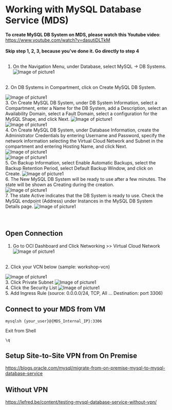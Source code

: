 # Working with MySQL Database Service (MDS)
**To create MySQL DB System on MDS, please watch this Youtube video**: https://www.youtube.com/watch?v=dasutiDLTkM
</br>
</br>
**Skip step 1, 2, 3, because you've done it. Go directly to step 4**
</br>
</br>
1.	On the Navigation Menu, under Database, select MySQL -> DB Systems. 
![Image of picture1](https://github.com/tripplea-sg/Cloud_Administration_Workshop/blob/main/Lab-7/Screenshot%202020-11-13%20at%202.39.07%20PM.png)
</br>
2.	On DB Systems in <Compartment Name> Compartment, click on Create MySQL DB System. 

![Image of picture1](https://github.com/tripplea-sg/Cloud_Administration_Workshop/blob/main/Lab-7/Screenshot%202020-11-13%20at%202.39.46%20PM.png)
</br>
3.	On Create MySQL DB System, under DB System Information, select a Compartment, enter a Name for the DB System, add a Description, select an Availability Domain, select a Fault Domain, select a configuration for the MySQL Shape, and click Next. 
![Image of picture1](https://github.com/tripplea-sg/Cloud_Administration_Workshop/blob/main/Lab-7/Screenshot%202020-11-13%20at%202.40.32%20PM.png)
</br>
![Image of picture1](https://github.com/tripplea-sg/Cloud_Administration_Workshop/blob/main/Lab-7/Screenshot%202020-11-13%20at%202.41.30%20PM.png)
</br>
4.	On Create MySQL DB System, under Database Information, create the Administrator Credentials by entering Username and Password, specify the network information selecting the Virtual Cloud Network and Subnet in the compartment and entering Hosting Name, and click Next.
![Image of picture1](https://github.com/tripplea-sg/Cloud_Administration_Workshop/blob/main/Lab-7/Screenshot%202020-11-13%20at%202.48.33%20PM.png)
</br>
![Image of picture1](https://github.com/tripplea-sg/Cloud_Administration_Workshop/blob/main/Lab-7/Screenshot%202020-11-13%20at%202.49.07%20PM.png)
</br>
5.	On Backup Information, select Enable Automatic Backups, select the Backup Retention Period, select Default Backup Window, and click on Create.
![Image of picture1](https://github.com/tripplea-sg/Cloud_Administration_Workshop/blob/main/Lab-7/Screenshot%202020-11-13%20at%202.49.19%20PM.png)
</br>
6.	The New MySQL DB System will be ready to use after a few minutes. The state will be shown as Creating during the creation.  
![Image of picture1](https://github.com/tripplea-sg/Cloud_Administration_Workshop/blob/main/Lab-7/Screenshot%202020-11-13%20at%202.49.44%20PM.png)
</br>
7.	The state Active indicates that the DB System is ready to use. Check the MySQL endpoint (Address) under Instances in the MySQL DB System Details page.
![Image of picture1](https://github.com/tripplea-sg/Cloud_Administration_Workshop/blob/main/Lab-7/Screenshot%202020-11-13%20at%202.50.18%20PM.png)
</br>
</br>
</br>
## Open Connection
1. Go to OCI Dashboard and Click Networking >> Virtual Cloud Network
![Image of picture1](https://github.com/tripplea-sg/Cloud_Administration_Workshop/blob/main/Lab-7/Screenshot%202020-11-13%20at%205.37.24%20PM.png)
</br>
2. Click your VCN below (sample: workshop-vcn)

![Image of picture1](https://github.com/tripplea-sg/Cloud_Administration_Workshop/blob/main/Lab-7/Screenshot%202020-11-13%20at%206.59.52%20PM.png)
</br>
3. Click Private Subnet 
![Image of picture1](https://github.com/tripplea-sg/Cloud_Administration_Workshop/blob/main/Lab-7/Screenshot%202020-11-13%20at%206.59.52%20PM.png)
</br>
4. Click the Security List
![Image of picture1](https://github.com/tripplea-sg/Cloud_Administration_Workshop/blob/main/Lab-7/Screenshot%202020-11-13%20at%207.10.07%20PM.png)
</br>
5. Add Ingress Rule (source: 0.0.0.0/24, TCP, All ... Destination: port 3306)
## Connect to your MDS from VM
```
mysqlsh {your_user}@{MDS_Internal_IP}:3306
```
Exit from Shell
```
\q
```
## Setup Site-to-Site VPN from On Premise
https://blogs.oracle.com/mysql/migrate-from-on-premise-mysql-to-mysql-database-service
## Without VPN
https://lefred.be/content/testing-mysql-database-service-without-vpn/


  

